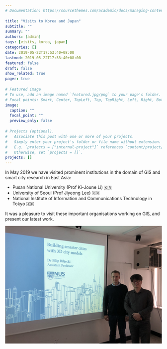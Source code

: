 ```yaml
---
# Documentation: https://sourcethemes.com/academic/docs/managing-content/

title: "Visits to Korea and Japan"
subtitle: ""
summary: ""
authors: [admin]
tags: [visits, korea, japan]
categories: []
date: 2019-05-22T17:53:40+08:00
lastmod: 2019-05-22T17:53:40+08:00
featured: false
draft: false
show_related: true
pager: true

# Featured image
# To use, add an image named `featured.jpg/png` to your page's folder.
# Focal points: Smart, Center, TopLeft, Top, TopRight, Left, Right, BottomLeft, Bottom, BottomRight.
image:
  caption: ""
  focal_point: ""
  preview_only: false

# Projects (optional).
#   Associate this post with one or more of your projects.
#   Simply enter your project's folder or file name without extension.
#   E.g. `projects = ["internal-project"]` references `content/project/deep-learning/index.md`.
#   Otherwise, set `projects = []`.
projects: []
---
```


In May 2019 we have visited prominent institutions in the domain of GIS and smart city research in East Asia:

* Pusan National University (Prof Ki-Joune Li) 🇰🇷
* University of Seoul (Prof Jiyeong Lee) 🇰🇷
* National Institute of Information and Communications Technology in Tokyo 🇯🇵

It was a pleasure to visit these important organisations working on GIS, and present our latest work.

![Pusan National University](2.jpg "Pusan National University")
